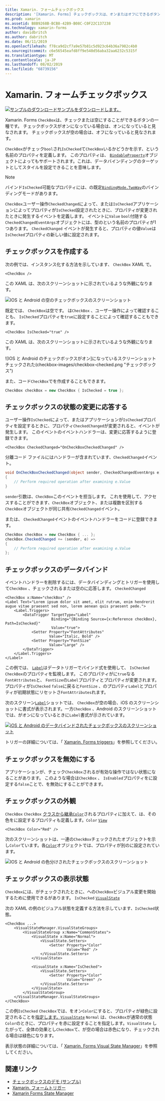 ```yaml
---
title: Xamarin. フォームチェックボックス
description: '[Xamarin. Forms] チェックボックスは、オンまたはオフにできるボタンの種類です。 チェックボックスがオンになっている場合は、オンになっていると見なされます。 チェックボックスが空の場合は、オフになっていると見なされます。'
ms.prod: xamarin
ms.assetid: B8B9268B-BCB8-42B9-B08C-C0F22C137238
ms.technology: xamarin-forms
author: davidbritch
ms.author: dabritch
ms.date: 06/11/2019
ms.openlocfilehash: f78ca9d2cf7a9e57b81c5d923c64b36a7982c4b0
ms.sourcegitcommit: c6e56545eafd8ff9e540d56aba32aa6232c5315f
ms.translationtype: MT
ms.contentlocale: ja-JP
ms.lasthandoff: 08/02/2019
ms.locfileid: "68739156"
---
```

# <a name="xamarinforms-checkbox"></a>Xamarin. フォームチェックボックス

[![サンプルのダウンロード](~/media/shared/download.png)サンプルをダウンロードします。](https://docs.microsoft.com/samples/xamarin/xamarin-forms-samples/userinterface-checkboxdemos/)

Xamarin. Forms `CheckBox`は、チェックまたは空にすることができるボタンの一種です。 チェックボックスがオンになっている場合は、オンになっていると見なされます。 チェックボックスが空の場合は、オフになっていると見なされます。

`CheckBox`がチェック`bool`され`IsChecked`て`CheckBox`いるかどうかを示す、という名前のプロパティを定義します。 このプロパティは、 [`BindableProperty`](xref:Xamarin.Forms.BindableProperty)オブジェクトによってもサポートされます。これは、データバインディングのターゲットとしてスタイルを設定できることを意味します。

> [!NOTE]
> バインド`IsChecked`可能なプロパティには、の既定[`BindingMode.TwoWay`](xref:Xamarin.Forms.BindingMode.TwoWay)のバインディングモードがあります。

`CheckBox`ユーザー操作`CheckedChanged`によって、または`IsChecked`アプリケーションによってプロパティが`IsChecked`設定されたときに、プロパティが変更されたときに発生するイベントを定義します。 イベントに`Value` `bool`付随する`CheckedChangedEventArgs`オブジェクトには、型のという名前のプロパティが1つあります。 `CheckedChanged` イベントが発生すると、プロパティの値`Value`は`IsChecked`プロパティの新しい値に設定されます。

## <a name="create-a-checkbox"></a>チェックボックスを作成する

次の例では、インスタンス化する方法を示しています、 `CheckBox` XAML で。

```xaml
<CheckBox />
```

この XAML は、次のスクリーンショットに示されているような外観になります。

![IOS と Android の空のチェックボックスのスクリーンショット](checkbox-images/checkbox-empty.png "空のチェックボックス")

既定では、 `CheckBox`は空です。 は`CheckBox` 、ユーザー操作によって確認することも、 `IsChecked`プロパティを`true`に設定することによって確認することもできます。

```xaml
<CheckBox IsChecked="true" />
```

この XAML は、次のスクリーンショットに示されているような外観になります。

![IOS と Android のチェックボックスがオン]になっているスクリーンショットチェックされた(checkbox-images/checkbox-checked.png "チェックボックス")

また、コード`CheckBox`でを作成することもできます。

```csharp
CheckBox checkBox = new CheckBox { IsChecked = true };
```

## <a name="respond-to-a-checkbox-changing-state"></a>チェックボックスの状態の変更に応答する

ユーザー操作`IsChecked`によって、またはアプリケーションが`IsChecked`プロパティを設定するときに、プロパティ`CheckedChanged`が変更されると、イベントが発生します。 このイベントのイベントハンドラーは、変更に応答するように登録できます。

```xaml
<CheckBox CheckedChanged="OnCheckBoxCheckedChanged" />
```

分離コード ファイルにはハンドラーが含まれています、`CheckedChanged`イベント。

```csharp
void OnCheckBoxCheckedChanged(object sender, CheckedChangedEventArgs e)
{
    // Perform required operation after examining e.Value
}
```

`sender`引数は、`CheckBox`このイベントを担当します。 これを使用して、アクセスすることができます、`CheckBox`オブジェクト、または複数を区別する`CheckBox`オブジェクトが同じ共有`CheckedChanged`イベント。

または、 `CheckedChanged`イベントのイベントハンドラーをコードに登録できます。

```csharp
CheckBox checkBox = new CheckBox { ... };
checkBox.CheckedChanged += (sender, e) =>
{
    // Perform required operation after examining e.Value
};
```

## <a name="data-bind-a-checkbox"></a>チェックボックスのデータバインド

イベントハンドラーを削除するには、データバインディングとトリガーを使用して`CheckBox` 、チェックされるまたは空のに応答します。 `CheckedChanged`

```xaml
<CheckBox x:Name="checkBox" />
<Label Text="Lorem ipsum dolor sit amet, elit rutrum, enim hendrerit augue vitae praesent sed non, lorem aenean quis praesent pede.">
    <Label.Triggers>
        <DataTrigger TargetType="Label"
                     Binding="{Binding Source={x:Reference checkBox}, Path=IsChecked}"
                     Value="true">
            <Setter Property="FontAttributes"
                    Value="Italic, Bold" />
            <Setter Property="FontSize"
                    Value="Large" />
        </DataTrigger>
    </Label.Triggers>
</Label>
```

この例では、 [`Label`](xref:Xamarin.Forms.Label)はデータトリガーでバインド式を使用して、 `IsChecked` `CheckBox`のプロパティを監視します。 このプロパティがに`true`なる`FontAttributes`と、 `FontSize`の`Label`プロパティとプロパティが変更されます。 プロパティが`IsChecked` `false`に戻ると`FontSize` 、のプロパティ`Label`とプロパティが初期状態にリセットさ`FontAttributes`れます。

次のスクリーン[`Label`](xref:Xamarin.Forms.Label)ショットでは、 `CheckBox`が空の場合、iOS のスクリーンショットに書式が表示されます。一方`CheckBox` 、Android のスクリーンショットでは、がオンになっているときに`Label`書式が示されています。

[![iOS と Android のデータバインドされたチェックボックスのスクリーンショット](checkbox-images/checkbox-databinding.png "データバインドされたチェックボックス")](checkbox-images/checkbox-databinding-large.png#lightbox "データバインドされたチェックボックス")

トリガーの詳細については、「 [Xamarin. Forms triggers](~/xamarin-forms/app-fundamentals/triggers.md)」を参照してください。

## <a name="disable-a-checkbox"></a>チェックボックスを無効にする

アプリケーションが、チェック`CheckBox`されるが有効な操作ではない状態になることがあります。 このような場合は`CheckBox` 、 `IsEnabled`プロパティをに設定する`false`ことで、を無効にすることができます。

## <a name="checkbox-appearance"></a>チェックボックスの外観

`CheckBox` `CheckBox` [クラスから継承`Color`](xref:Xamarin.Forms.Color)されるプロパティに加えて、は、その色をに設定するプロパティも定義します。`Color` [`View`](xref:Xamarin.Forms.View)

```xaml
<CheckBox Color="Red" />
```

次のスクリーンショットは、一連の`CheckBox`チェックされたオブジェクトを示し`Color`ています。各[`Color`](xref:Xamarin.Forms.Color)オブジェクトでは、プロパティが別のに設定されています。

![IOS と Android の色分けされたチェックボックスのスクリーンショット](checkbox-images/checkbox-colors.png "色付きのチェックボックス")

## <a name="checkbox-visual-states"></a>チェックボックスの表示状態

`CheckBox`には、がチェックされたときに、への`CheckBox`ビジュアル変更を開始するために使用できるがあります。 `IsChecked` [`VisualState`](xref:Xamarin.Forms.VisualState)

次の XAML の例のビジュアル状態を定義する方法を示しています、`IsChecked`状態。

```xaml
<CheckBox ...>
    <VisualStateManager.VisualStateGroups>
        <VisualStateGroup x:Name="CommonStates">
            <VisualState x:Name="Normal">
                <VisualState.Setters>
                    <Setter Property="Color"
                            Value="Red" />
                </VisualState.Setters>
            </VisualState>

            <VisualState x:Name="IsChecked">
                <VisualState.Setters>
                    <Setter Property="Color"
                            Value="Green" />
                </VisualState.Setters>
            </VisualState>
        </VisualStateGroup>
    </VisualStateManager.VisualStateGroups>
</CheckBox>
```

この例`IsChecked` `CheckBox`では、をオン`Color`にすると、プロパティが緑色に設定されることを[指定します。`VisualState`](xref:Xamarin.Forms.VisualState) `Normal` は、`CheckBox`が通常の状態`Color`のときに、プロパティを赤に設定することを指定します。`VisualState` したがって、全体の効果とし`CheckBox`て、が空の場合は赤色になり、チェックされる場合は緑色になります。

表示状態の詳細については、「 [Xamarin. Forms Visual State Manager](~/xamarin-forms/user-interface/visual-state-manager.md)」を参照してください。

## <a name="related-links"></a>関連リンク

- [チェックボックスのデモ (サンプル)](https://docs.microsoft.com/samples/xamarin/xamarin-forms-samples/userinterface-checkboxdemos/)
- [Xamarin. フォームトリガー](~/xamarin-forms/app-fundamentals/triggers.md)
- [Xamarin Forms State Manager](~/xamarin-forms/user-interface/visual-state-manager.md)
